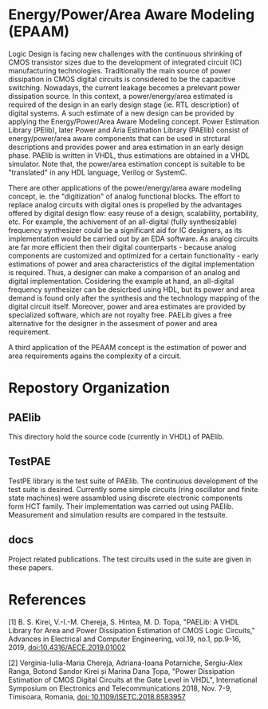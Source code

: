 # Energy/Power/Area Aware Modeling (EPAAM)

Logic Design is facing new challenges with the continuous shrinking of CMOS transistor sizes due to the development of integrated circuit (IC) manufacturing technologies. Traditionally the main source of power dissipation in CMOS digital circuits is considered to be the capacitive switching. Nowadays, the current leakage becomes a prelevant power dissipation source. In this context, a power/energy/area estimated is required of the design in an early design stage (ie. RTL description) of digital systems. A such estimate of a new design can be provided by applying the Energy/Power/Area Aware Modeling concept. Power Estimation Library (PElib), later Power and Aria Estimation Library (PAElib) consist of energy/power/area aware components that can be used in strctural descriptions and provides power and area estimation in an early design phase.  PAElib is written in VHDL, thus estimations are obtained in a VHDL simulator. Note that, the power/area estimation concept is suitable to be "translated" in any HDL language, Verilog or SystemC. 

There are other applications of the power/energy/area aware modeling concept, ie. the "digitization" of analog functional blocks. The effort to replace analog circuits with digital ones is propelled by the advantages offered by digital design flow: easy reuse of a design, scalability, portability, etc. For example, the achivement of an all-digital (fully synthesizable) frequency synthesizer could be a significant aid for IC designers, as its implementation would be carried out by an EDA software. As analog circuits are far more efficient then their digital counterparts - because analog components are customized and optimized for a certain functionality - early estimations of power and area characteristics of the digital implementation is required. Thus, a designer can make a comparison of an analog and digital implementation. Cosidering the example at hand, an all-digital frequency synthesizer can be desicrbed using HDL, but its power and area demand is found only after the synthesis and the technology mapping of the digital circuit itself. Moreover, power and area estimates are provided by specialized software, which are not royalty free. PAELib gives a free alternative for the designer in the assesment of power and area requirement.

A third application of the PEAAM concept is the estimation of power and area requirements agains the complexity of a circuit. 

# Repostory Organization

## PAElib 

This directory hold the source code (currently in VHDL) of PAElib. 

## TestPAE

TestPE library is the test suite of PAElib. The continuous development of the test suite is desired. Currently some simple circuits
(ring oscillator and finite state machines) were assambled using discrete electronic components form HCT family. Their implementation
was carried out using PAElib. Measurement and simulation results are compared in the testsuite.

## docs

Project related publications. The test circuits used in the suite are given in these papers.

# References

[1] B. S. Kirei, V.-I.-M. Chereja, S. Hintea, M. D. Topa, "PAELib: A VHDL Library for Area and Power Dissipation Estimation of CMOS Logic Circuits," Advances in Electrical and Computer Engineering, vol.19, no.1, pp.9-16, 2019, [doi:10.4316/AECE.2019.01002](http://www.aece.ro/abstractplus.php?year=2019&number=1&article=2)

[2] Verginia-Iulia-Maria Chereja, Adriana-Ioana Potarniche, Sergiu-Alex Ranga, Botond Sandor Kirei și Marina Dana Țopa, "Power Dissipation Estimation of CMOS Digital Circuits at the Gate Level in VHDL",  International Symposium on Electronics and Telecommunications 2018, Nov. 7-9, Timisoara, Romania, [doi: 10.1109/ISETC.2018.8583957](https://ieeexplore.ieee.org/document/8583957) 
